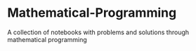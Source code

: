 # Mathematical-Programming
A collection of notebooks with problems and solutions through mathematical programming

